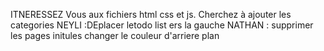 ITNERESSEZ Vous aux fichiers html css et js. 
Cherchez à ajouter les categories 
NEYLI :DEplacer letodo list ers la gauche
NATHAN : supprimer les pages initules changer le couleur d'arriere plan
